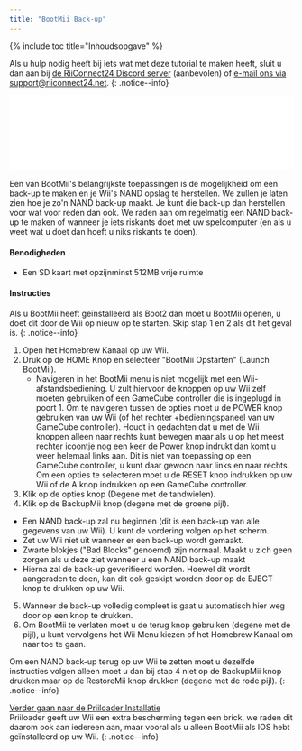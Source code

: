 ```yaml
---
title: "BootMii Back-up"
---
```


{% include toc title="Inhoudsopgave" %}

Als u hulp nodig heeft bij iets wat met deze tutorial te maken heeft, sluit u dan aan bij [de RiiConnect24 Discord server](https://discord.gg/b4Y7jfD) (aanbevolen) of [e-mail ons via support@riiconnect24.net](mailto:support@riiconnect24.net).
{: .notice--info}

![BootMii Logo](/images/bootmii.png)

Een van BootMii's belangrijkste toepassingen is de mogelijkheid om een back-up te maken en je Wii's NAND opslag te herstellen. We zullen je laten zien hoe je zo'n NAND back-up maakt. Je kunt die back-up dan herstellen voor wat voor reden dan ook. We raden aan om regelmatig een NAND back-up te maken of wanneer je iets riskants doet met uw spelcomputer (en als u weet wat u doet dan hoeft u niks riskants te doen).

#### Benodigheden
* Een SD kaart met opzijnminst 512MB vrije ruimte

#### Instructies
Als u BootMii heeft geïnstalleerd als Boot2 dan moet u BootMii openen, u doet dit door de Wii op nieuw op te starten. Skip stap 1 en 2 als dit het geval is.
{: .notice--info}
1. Open het Homebrew Kanaal op uw Wii.
2. Druk op de HOME Knop en selecteer "BootMii Opstarten" (Launch BootMii).
   - Navigeren in het BootMii menu is niet mogelijk met een Wii-afstandsbediening. U zult hiervoor de knoppen op uw Wii zelf moeten gebruiken of een GameCube controller die is ingeplugd in poort 1. Om te navigeren tussen de opties moet u de POWER knop gebruiken van uw Wii (of het rechter +bedieningspaneel van uw GameCube controller). Houdt in gedachten dat u met de Wii knoppen alleen naar rechts kunt bewegen maar als u op het meest rechter icoontje nog een keer de Power knop indrukt dan komt u weer helemaal links aan. Dit is niet van toepassing op een GameCube controller, u kunt daar gewoon naar links en naar rechts. Om een opties te selecteren moet u de RESET knop indrukken op uw Wii of de A knop indrukken op een GameCube controller.
3. Klik op de opties knop (Degene met de tandwielen).
4. Klik op de BackupMii knop (degene met de groene pijl).
- Een NAND back-up zal nu beginnen (dit is een back-up van alle gegevens van uw Wii). U kunt de vordering volgen op het scherm.
- Zet uw Wii niet uit wanneer er een back-up wordt gemaakt.
- Zwarte blokjes ("Bad Blocks" genoemd) zijn normaal. Maakt u zich geen zorgen als u deze ziet wanneer u een NAND back-up maakt
- Hierna zal de back-up geverifieerd worden. Hoewel dit wordt aangeraden te doen, kan dit ook geskipt worden door op de EJECT knop te drukken op uw Wii.
5. Wanneer de back-up volledig compleet is gaat u automatisch hier weg door op een knop te drukken.
6. Om BootMii te verlaten moet u de terug knop gebruiken (degene met de pijl), u kunt vervolgens het Wii Menu kiezen of het Homebrew Kanaal om naar toe te gaan.

Om een NAND back-up terug op uw Wii te zetten moet u dezelfde instructies volgen alleen moet u dan bij stap 4 niet op de BackupMii knop drukken maar op de RestoreMii knop drukken (degene met de rode pijl).
{: .notice--info}

[Verder gaan naar de Priiloader Installatie](priiloader)<br> Priiloader geeft uw Wii een extra bescherming tegen een brick, we raden dit daarom ook aan iedereen aan, maar vooral als u alleen BootMii als IOS hebt geïnstalleerd op uw Wii.
{: .notice--info}
